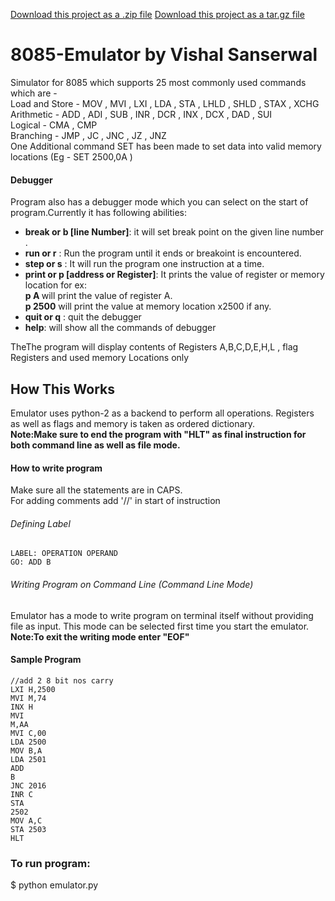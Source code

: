 <a class="zip_download_link" href="https://github.com/vishu-chaudhary/8085_Emulator/zipball/master">Download this project as a .zip file</a>
<a class="tar_download_link" href="https://github.com/vishu-chaudhary/8085_Emulator/tarball/master">Download this project as a tar.gz file</a>
# 8085-Emulator by Vishal Sanserwal
Simulator for 8085 which supports 25 most commonly used commands which are -<br>
Load and Store - MOV , MVI , LXI , LDA , STA , LHLD , SHLD , STAX , XCHG   <br>
Arithmetic - ADD , ADI , SUB , INR , DCR , INX , DCX , DAD , SUI  <br>
Logical - CMA , CMP  <br>
Branching - JMP , JC , JNC , JZ , JNZ  <br>
One Additional command SET has been made to set data into valid memory locations (Eg - SET 2500,0A )  
#### Debugger
Program also has a debugger mode which you can select on the start of program.Currently it has following abilities:
<ul>
  <li><strong>break or b [line Number]</strong>: it will set break point on the given line number .</li>
<li><strong>run or r</strong>                : Run the program until it ends or breakoint is encountered.</li>
<li><strong>step or s</strong>               : It will run the program one instruction at a time.</li>
<li><strong>print or p [address or Register]</strong>: It prints the value of register or memory location for ex:<br>
 <strong>p A </strong>will print the value of register A.<br>
 <strong>p 2500</strong> will print the value at memory location x2500 if any.
  </li>
<li><strong>quit or q</strong>               : quit the debugger</li>
<li><strong>help</strong>: will show all the commands of debugger</li>
</ul>
TheThe program will display contents of Registers A,B,C,D,E,H,L , flag Registers and used memory Locations only

## How This Works
Emulator uses python-2 as a backend to perform all operations.
Registers as well as flags and memory is taken as ordered dictionary.<br>
<strong>Note:Make sure to end the program with "HLT" as final instruction for both command line as well as file mode.</strong> 
#### How to write program
Make sure all the statements are in CAPS.<br>
For adding comments add '//' in start of instruction
###### Defining Label
<code>LABEL: OPERATION OPERAND</code><br>
<code>GO: ADD B</code>
###### Writing Program on Command Line (Command Line Mode)
Emulator has a mode to write program on terminal itself without providing file as input. This mode can be selected first time you start the emulator.<br>
<strong>Note:To exit the writing mode enter "EOF"</strong> 

#### Sample Program
<code>//add 2 8 bit nos carry</code><br>
<code>LXI H,2500</code><br>
<code>MVI M,74</code><br>
<code>INX H</code><br>
<code>MVI M,AA</code><br>
<code>MVI C,00</code><br>
<code>LDA 2500</code><br>
<code>MOV B,A</code><br>
<code>LDA 2501</code><br>
<code>ADD B</code><br>
<code>JNC 2016</code><br>
<code>INR C</code><br>
<code>STA 2502</code><br>
<code>MOV A,C</code><br>
<code>STA 2503</code><br>
<code>HLT</code><br>

### To run program:
$ python emulator.py
